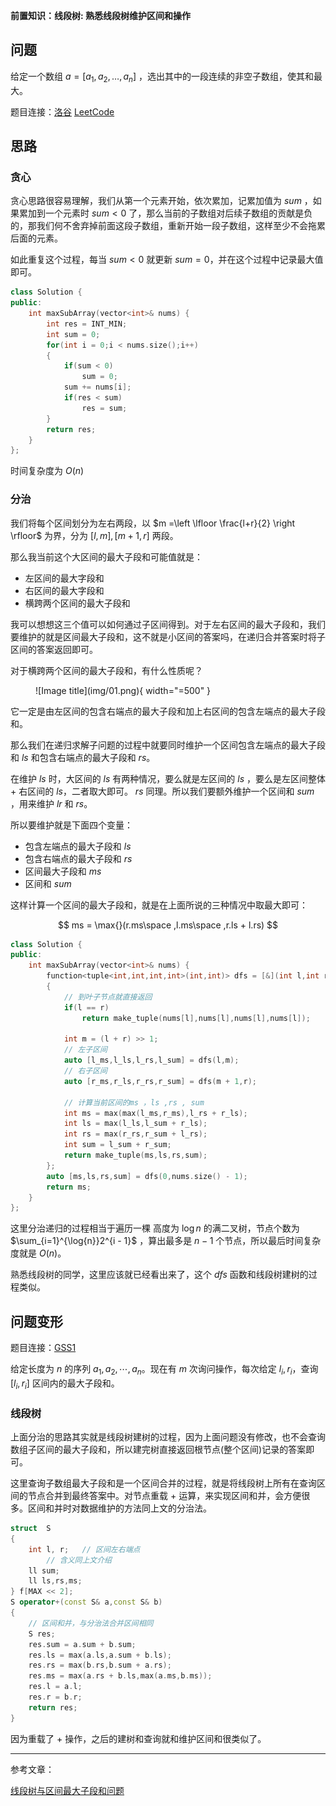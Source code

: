 
**前置知识：线段树: 熟悉线段树维护区间和操作**

## **问题**

给定一个数组 $a=[a_1,a_2,\dots,a_n]$ ，选出其中的一段连续的非空子数组，使其和最大。

题目连接：[洛谷](https://www.luogu.com.cn/problem/P1115)   [LeetCode](https://leetcode.cn/problems/maximum-subarray/description/)

## **思路**

### **贪心**

贪心思路很容易理解，我们从第一个元素开始，依次累加，记累加值为 $sum$ ，如果累加到一个元素时 $sum < 0$ 了，那么当前的子数组对后续子数组的贡献是负的，那我们何不舍弃掉前面这段子数组，重新开始一段子数组，这样至少不会拖累后面的元素。

如此重复这个过程，每当 $sum < 0$ 就更新 $sum = 0$，并在这个过程中记录最大值即可。

```cpp
class Solution {
public:
    int maxSubArray(vector<int>& nums) {
        int res = INT_MIN;
        int sum = 0;
        for(int i = 0;i < nums.size();i++)
        {
            if(sum < 0)
                sum = 0;
            sum += nums[i];
            if(res < sum)
                res = sum;
        }
        return res;
    }
};
```
时间复杂度为 $O(n)$

### **分治**

我们将每个区间划分为左右两段，以 $m =\left \lfloor \frac{l+r}{2} \right \rfloor$ 为界，分为 $[l,m],[m + 1,r]$ 两段。

那么我当前这个大区间的最大子段和可能值就是：

- 左区间的最大字段和
- 右区间的最大字段和
- 横跨两个区间的最大子段和

我可以想想这三个值可以如何通过子区间得到。对于左右区间的最大子段和，我们要维护的就是区间最大子段和，这不就是小区间的答案吗，在递归合并答案时将子区间的答案返回即可。

对于横跨两个区间的最大子段和，有什么性质呢？

<figure markdown="span">
  ![Image title](img/01.png){ width="=500" }
</figure>

<!-- <div align="center"><img src="./img/01.png"width="500"></div> -->

它一定是由左区间的包含右端点的最大子段和加上右区间的包含左端点的最大子段和。

那么我们在递归求解子问题的过程中就要同时维护一个区间包含左端点的最大子段和 $ls$ 和包含右端点的最大子段和 $rs$。

在维护 $ls$ 时，大区间的 $ls$ 有两种情况，要么就是左区间的 $ls$ ，要么是左区间整体 + 右区间的 $ls$，二者取大即可。 $rs$ 同理。所以我们要额外维护一个区间和 $sum$ ，用来维护 $lr$ 和 $rs$。

所以要维护就是下面四个变量：

- 包含左端点的最大子段和 $ls$
- 包含右端点的最大子段和 $rs$
- 区间最大子段和 $ms$
- 区间和 $sum$

这样计算一个区间的最大子段和，就是在上面所说的三种情况中取最大即可：

$$
ms = \max{}(r.ms\space ,l.ms\space ,r.ls + l.rs)
$$



```cpp
class Solution {
public:
    int maxSubArray(vector<int>& nums) {
        function<tuple<int,int,int,int>(int,int)> dfs = [&](int l,int r)
        {
            // 到叶子节点就直接返回
            if(l == r)
                return make_tuple(nums[l],nums[l],nums[l],nums[l]);

            int m = (l + r) >> 1;
            // 左子区间
            auto [l_ms,l_ls,l_rs,l_sum] = dfs(l,m);
            // 右子区间
            auto [r_ms,r_ls,r_rs,r_sum] = dfs(m + 1,r);

            // 计算当前区间的ms ，ls ,rs , sum
            int ms = max(max(l_ms,r_ms),l_rs + r_ls);
            int ls = max(l_ls,l_sum + r_ls);
            int rs = max(r_rs,r_sum + l_rs);
            int sum = l_sum + r_sum;
            return make_tuple(ms,ls,rs,sum);
        };
        auto [ms,ls,rs,sum] = dfs(0,nums.size() - 1);
        return ms;
    }
};
```
这里分治递归的过程相当于遍历一棵 高度为 $\log{n}$ 的满二叉树，节点个数为 $\sum_{i=1}^{\log{n}}2^{i - 1}$ ，算出最多是 $n-1$ 个节点，所以最后时间复杂度就是 $O(n)$。

熟悉线段树的同学，这里应该就已经看出来了，这个 $dfs$ 函数和线段树建树的过程类似。

## **问题变形**

题目连接：[GSS1](https://www.luogu.com.cn/problem/SP1043)


给定长度为 $n$ 的序列 $a_1, a_2,\cdots,a_n$。现在有 $m$ 次询问操作，每次给定 $l_i,r_i$，查询 $[l_i,r_i]$ 区间内的最大子段和。


### **线段树**

上面分治的思路其实就是线段树建树的过程，因为上面问题没有修改，也不会查询数组子区间的最大子段和，所以建完树直接返回根节点(整个区间)记录的答案即可。

这里查询子数组最大子段和是一个区间合并的过程，就是将线段树上所有在查询区间的节点合并到最终答案中。对节点重载 $+$ 运算，来实现区间和并，会方便很多。区间和并时对数据维护的方法同上文的分治法。



```cpp
struct	S
{
	int l, r;   // 区间左右端点
        // 含义同上文介绍
	ll sum;     
	ll ls,rs,ms;
} f[MAX << 2];
S operator+(const S& a,const S& b)
{
    // 区间和并，与分治法合并区间相同
    S res;
    res.sum = a.sum + b.sum;
    res.ls = max(a.ls,a.sum + b.ls);
    res.rs = max(b.rs,b.sum + a.rs);
    res.ms = max(a.rs + b.ls,max(a.ms,b.ms));
    res.l = a.l;
    res.r = b.r;
    return res;
}
```

因为重载了 $+$ 操作，之后的建树和查询就和维护区间和很类似了。


----------

参考文章：<br>

[线段树与区间最大子段和问题](https://blog.csdn.net/m0_51156601/article/details/124014996)

